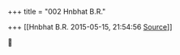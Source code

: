 +++
title = "002 Hnbhat B.R."

+++
[[Hnbhat B.R.	2015-05-15, 21:54:56 [Source](https://groups.google.com/g/samskrita/c/7YY7VjEnP-0)]]






